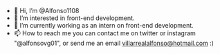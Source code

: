 - 👋 Hi, I’m @Alfonso1108
- 👀 I’m interested in front-end development.
- 🌱 I’m currently working as an intern on front-end development.
- 📫 How to reach me you can contact me on twitter or instagram "@alfonsovg01", or send me an email villarrealalfonso@hotmail.com :)

<!---
Alfonso1108/Alfonso1108 is a ✨ special ✨ repository because its `README.md` (this file) appears on your GitHub profile.
You can click the Preview link to take a look at your changes.
--->
